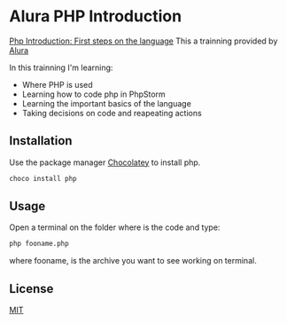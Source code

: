 # Alura PHP Introduction
[Php Introduction: First steps on the language](https://cursos.alura.com.br/course/php-primeiros-passos)
This a trainning provided by [Alura](https://cursos.alura.com.br)

In this trainning I'm learning:
- Where PHP is used
- Learning how to code php in PhpStorm
- Learning the important basics of the language
- Taking decisions on code and reapeating actions

## Installation

Use the package manager [Chocolatey](https://chocolatey.org/) to install php.

```bash
choco install php
```

## Usage
Open a terminal on the folder where is the code and type:

```bash
php fooname.php
```

where fooname, is the archive you want to see working on terminal.

## License
[MIT](https://choosealicense.com/licenses/mit/)

